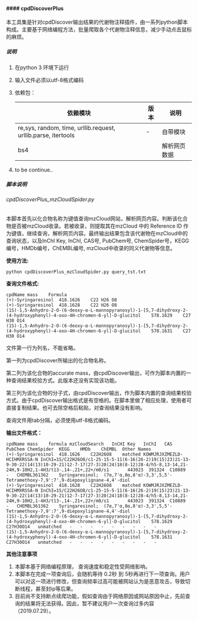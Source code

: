 ####  #### cpdDiscoverPlus ####

本工具集是针对cpdDiscover输出结果的代谢物注释插件，由一系列python脚本构成。主要基于网络编程方法，批量爬取各个代谢物注释信息，减少手动点击鼠标的麻烦。



##### 说明 #####

1. 在python 3 环境下运行

2. 输入文件必须以utf-8格式编码

3. 依赖包：

   | 依赖模块                                                     | 版本 | 说明         |
   | ------------------------------------------------------------ | ---- | ------------ |
   | re,sys, random, time, urllib.request, urllib.parse, itertools | -    | 自带模块     |
   | bs4                                                          |      | 解析网页数据 |

4. to be continue..

   

##### 脚本说明 

###### cpdDiscoverPlus_mzCloudSpider.py

本脚本首先以化合物名称为键值查询mzCloud网站，解析网页内容。判断该化合物是否被mzCloud收录。若被收录，则提取其在mzCloud 中的 Reference ID 作为键值，继续查询，解析网页内容。最终输出结果包含该代谢物在mzCloud中的查询状态，以及InChI Key, InChI, CAS号, PubChem号, ChemSpider号，KEGG编号，HMDb编号，ChEMBL编号, mzCloud中收录的同义代谢物等信息。 



**使用方法:**

```
python cpdDiscoverPlus_mzCloudSpider.py query_tst.txt
```

**查询文件格式:**

```	
cpdName	mass	Formula
(+)-Syringaresinol	418.1626	C22 H26 O8
(+)-Syringaresinol	418.1628	C22 H26 O8
(1S)-1,5-Anhydro-2-O-(6-deoxy-α-L-mannopyranosyl)-1-[5,7-dihydroxy-2-(4-hydroxyphenyl)-4-oxo-4H-chromen-6-yl]-D-glucitol	578.1629	C27 H30 O14
(1S)-1,5-Anhydro-2-O-(6-deoxy-α-L-mannopyranosyl)-1-[5,7-dihydroxy-2-(4-hydroxyphenyl)-4-oxo-4H-chromen-6-yl]-D-glucitol	578.1631	C27 H30 O14
```

文件第一行为列名，不能省略。

第一列为cpdDiscover所输出的化合物名称。

第二列为该化合物的accurate mass，由cpdDiscover输出，可作为脚本内置的一种查询结果校验方式。此版本还没有实现该功能。

第三列为该化合物的分子式，由cpdDiscover输出，作为脚本内置的查询结果校验方式。由于cpdDiscover输出格式是有空格的。在脚本里做了相应处理，使用者可直接复制结果。也可去除空格后粘贴，对查询结果没有影响。

查询文件用tab分隔，必须使用utf-8格式编码。



**输出文件格式：**

```
cpdName	mass	formula	mzCloudSearch	InCHI Key	InChI	CAS	PubChem	ChemSpider	KEGG	HMDb	ChEMBL	Other Names
(+)-Syringaresinol	418.1626	C22H26O8	matched	KOWMJRJXZMEZLD-HCIHMXRSSA-N	InChI=1S/C22H26O8/c1-25-15-5-11(6-16(26-2)19(15)23)21-13-9-30-22(14(13)10-29-21)12-7-17(27-3)20(24)18(8-12)28-4/h5-8,13-14,21-24H,9-10H2,1-4H3/t13-,14-,21+,22+/m0/s1		443023	391324	C10889	-	CHEMBL361362	Syringaresinol;  (7α,7'α,8α,8'α)-3,3',5,5'-Tetramethoxy-7,9':7',9-diepoxylignane-4,4'-diol
(+)-Syringaresinol	418.1628	C22H26O8	matched	KOWMJRJXZMEZLD-HCIHMXRSSA-N	InChI=1S/C22H26O8/c1-25-15-5-11(6-16(26-2)19(15)23)21-13-9-30-22(14(13)10-29-21)12-7-17(27-3)20(24)18(8-12)28-4/h5-8,13-14,21-24H,9-10H2,1-4H3/t13-,14-,21+,22+/m0/s1		443023	391324	C10889	-	CHEMBL361362	Syringaresinol;  (7α,7'α,8α,8'α)-3,3',5,5'-Tetramethoxy-7,9':7',9-diepoxylignane-4,4'-diol
(1S)-1,5-Anhydro-2-O-(6-deoxy-α-L-mannopyranosyl)-1-[5,7-dihydroxy-2-(4-hydroxyphenyl)-4-oxo-4H-chromen-6-yl]-D-glucitol	578.1629	C27H30O14	unmatched	-	-	-	-	-	-	-	-	-
(1S)-1,5-Anhydro-2-O-(6-deoxy-α-L-mannopyranosyl)-1-[5,7-dihydroxy-2-(4-hydroxyphenyl)-4-oxo-4H-chromen-6-yl]-D-glucitol	578.1631	C27H30O14	unmatched	-	-	-	-	-	-	-	-	-

```

**其他注意事项** 

1. 本脚本基于网络编程原理， 查询速度和稳定性受网络影响。
2. 本脚本在完成一项查询后，会随机等待 0.2秒 到 5秒再进行下一项查询。用户可以对这一项进行修改，但查询频率过高可能被网站认为是恶意攻击，导致切断线程，甚至封ip等后果。
3. 目前尚不支持断点续爬功能，假如查询由于网络原因或网站原因中止，先前查询的结果将无法获得。因此，暂不建议用户一次查询过多内容（2019.07.29）。

